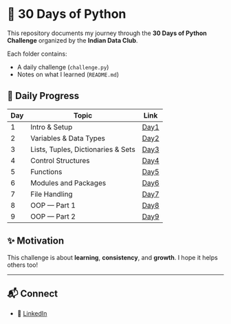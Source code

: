 # 🚀 30 Days of Python

This repository documents my journey through the **30 Days of Python Challenge** organized by the **Indian Data Club**.

Each folder contains:
- A daily challenge (`challenge.py`)
- Notes on what I learned (`README.md`)

## 📅 Daily Progress

| Day | Topic                      | Link           |
|-----|----------------------------|----------------|
| 1  | Intro & Setup              | [Day1](https://github.com/Karthigalakshmanan/30-days-of-python/tree/main/Day1) |
| 2  | Variables & Data Types     |[Day2](https://github.com/Karthigalakshmanan/30-days-of-python/tree/main/Day2) |
| 3  | Lists, Tuples, Dictionaries & Sets | [Day3](https://github.com/Karthigalakshmanan/30-days-of-python/tree/main/Day3) |
| 4  | Control Structures| [Day4](https://github.com/Karthigalakshmanan/30-days-of-python/blob/main/Day4/READ.md) |
| 5  | Functions| [Day5](https://github.com/Karthigalakshmanan/30-days-of-python/blob/main/Day5/Read.MD) |
| 6  | Modules and Packages| [Day6](https://github.com/Karthigalakshmanan/30-days-of-python/blob/main/Day6/Read.md) |
| 7  | File Handling| [Day7](https://github.com/Karthigalakshmanan/30-days-of-python/blob/main/Day7/Read.Md) 
| 8  | OOP — Part 1| [Day8](https://github.com/Karthigalakshmanan/30-days-of-python/blob/main/Day8/Read.md) 
| 9  | OOP — Part 2| [Day9](https://github.com/Karthigalakshmanan/30-days-of-python/blob/main/Day9/Read.Md) 


## ✨ Motivation

This challenge is about **learning**, **consistency**, and **growth**. I hope it helps others too!

---

## 📬 Connect

- 🔗 [LinkedIn](https://www.linkedin.com/in/karthiga-lakshmanan/)

